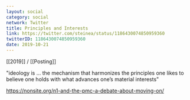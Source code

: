 ```yaml
---
layout: social
category: social
network: Twitter
title: Principles and Interests
link: https://twitter.com/steinea/status/1186430074850959360
twitterID: 1186430074850959360
date: 2019-10-21
---
```


[[2019]] / [[Posting]]

"ideology is ... the mechanism that harmonizes the principles one likes to believe one holds with what advances one’s material interests"

<https://nonsite.org/n1-and-the-pmc-a-debate-about-moving-on/>
